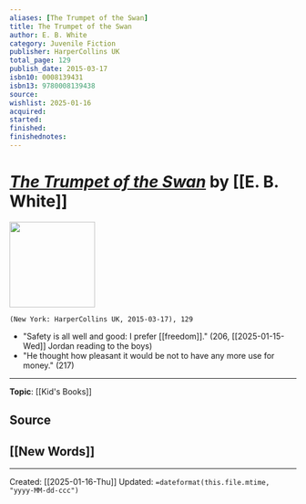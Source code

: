 ```yaml
---
aliases: [The Trumpet of the Swan]
title: The Trumpet of the Swan
author: E. B. White
category: Juvenile Fiction
publisher: HarperCollins UK
total_page: 129
publish_date: 2015-03-17
isbn10: 0008139431
isbn13: 9780008139438
source: 
wishlist: 2025-01-16
acquired: 
started: 
finished: 
finishednotes: 
---
```

# *[The Trumpet of the Swan]()* by [[E. B. White]]

<img src="http://books.google.com/books/content?id=-wCCBgAAQBAJ&printsec=frontcover&img=1&zoom=1&source=gbs_api" width=150>

`(New York: HarperCollins UK, 2015-03-17), 129`

- "Safety is all well and good: I prefer [[freedom]]." (206, [[2025-01-15-Wed]] Jordan reading to the boys)
- "He thought how pleasant it would be not to have any more use for money." (217)

--- 
**Topic**: [[Kid's Books]]

**Source**
- 
 
**[[New Words]]**
- 

---
Created: [[2025-01-16-Thu]]
Updated: `=dateformat(this.file.mtime, "yyyy-MM-dd-ccc")`